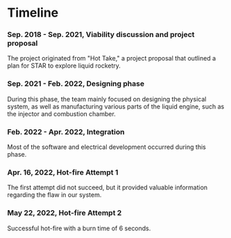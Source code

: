 # Timeline

### Sep. 2018 - Sep. 2021, Viability discussion and project proposal

The project originated from "Hot Take," a project proposal that outlined a plan for STAR to explore liquid rocketry.&#x20;

### Sep. 2021 - Feb. 2022, Designing phase

During this phase, the team mainly focused on designing the physical system, as well as manufacturing various parts of the liquid engine, such as the injector and combustion chamber.&#x20;

### Feb. 2022 - Apr. 2022, Integration

Most of the software and electrical development occurred during this phase.&#x20;

### Apr. 16, 2022, Hot-fire Attempt 1

The first attempt did not succeed, but it provided valuable information regarding the flaw in our system.&#x20;

### May 22, 2022, Hot-fire Attempt 2

Successful hot-fire with a burn time of 6 seconds.&#x20;
